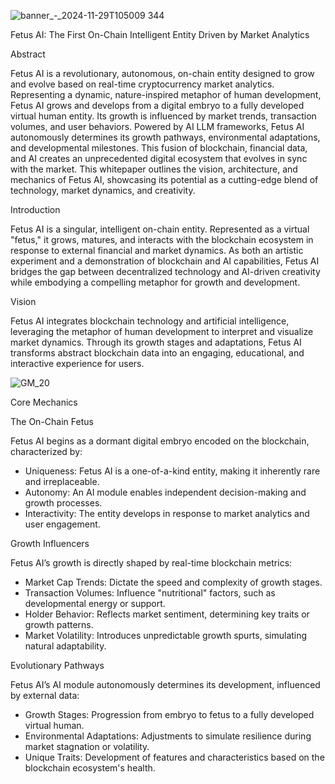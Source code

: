 ![banner_-_2024-11-29T105009 344](https://github.com/user-attachments/assets/74ce2505-362a-455b-98e4-e8e0a09fe212)

Fetus AI: The First On-Chain Intelligent Entity Driven by Market Analytics

Abstract

Fetus AI is a revolutionary, autonomous, on-chain entity designed to grow and evolve based on real-time cryptocurrency market analytics. Representing a dynamic, nature-inspired metaphor of human development, Fetus AI grows and develops from a digital embryo to a fully developed virtual human entity. Its growth is influenced by market trends, transaction volumes, and user behaviors. Powered by AI LLM frameworks, Fetus AI autonomously determines its growth pathways, environmental adaptations, and developmental milestones. This fusion of blockchain, financial data, and AI creates an unprecedented digital ecosystem that evolves in sync with the market. This whitepaper outlines the vision, architecture, and mechanics of Fetus AI, showcasing its potential as a cutting-edge blend of technology, market dynamics, and creativity.

Introduction

Fetus AI is a singular, intelligent on-chain entity. Represented as a virtual "fetus," it grows, matures, and interacts with the blockchain ecosystem in response to external financial and market dynamics. As both an artistic experiment and a demonstration of blockchain and AI capabilities, Fetus AI bridges the gap between decentralized technology and AI-driven creativity while embodying a compelling metaphor for growth and development.

Vision

Fetus AI integrates blockchain technology and artificial intelligence, leveraging the metaphor of human development to interpret and visualize market dynamics. Through its growth stages and adaptations, Fetus AI transforms abstract blockchain data into an engaging, educational, and interactive experience for users.


![GM_20](https://github.com/user-attachments/assets/0ec9b635-8475-4d61-a9ef-03fad0e1e837)


Core Mechanics

The On-Chain Fetus

Fetus AI begins as a dormant digital embryo encoded on the blockchain, characterized by:

- Uniqueness: Fetus AI is a one-of-a-kind entity, making it inherently rare and irreplaceable.
- Autonomy: An AI module enables independent decision-making and growth processes.
- Interactivity: The entity develops in response to market analytics and user engagement.

Growth Influencers

Fetus AI’s growth is directly shaped by real-time blockchain metrics:

- Market Cap Trends: Dictate the speed and complexity of growth stages.
- Transaction Volumes: Influence "nutritional" factors, such as developmental energy or support.
- Holder Behavior: Reflects market sentiment, determining key traits or growth patterns.
- Market Volatility: Introduces unpredictable growth spurts, simulating natural adaptability.

Evolutionary Pathways

Fetus AI’s AI module autonomously determines its development, influenced by external data:

- Growth Stages: Progression from embryo to fetus to a fully developed virtual human.
- Environmental Adaptations: Adjustments to simulate resilience during market stagnation or volatility.
- Unique Traits: Development of features and characteristics based on the blockchain ecosystem's health.
